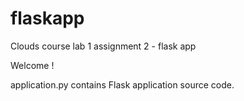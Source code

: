 # flaskapp
Clouds course lab 1 assignment 2 - flask app 

Welcome !

application.py contains Flask application source code.
